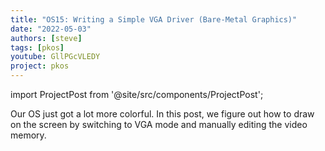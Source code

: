 ```yaml
---
title: "OS15: Writing a Simple VGA Driver (Bare-Metal Graphics)"
date: "2022-05-03"
authors: [steve]
tags: [pkos]
youtube: GllPGcVLEDY
project: pkos
---
```


import ProjectPost from '@site/src/components/ProjectPost';

<ProjectPost frontmatter={frontmatter}>
Our OS just got a lot more colorful. In this post, we figure out how to draw on the screen by switching to VGA mode and manually editing the video memory.
</ProjectPost>
